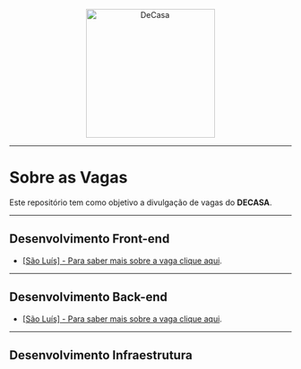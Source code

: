 <p align="center">
  <img src="https://appdecasa.com.br/assets/site/logo.png" alt="DeCasa" width="230" />
</p>

-------------------------------------------------

# Sobre as Vagas

Este repositório tem como objetivo a divulgação de vagas do **DECASA**.

-------------------------------------------------

## Desenvolvimento Front-end

- [[São Luís] - Para saber mais sobre a vaga clique aqui](front-end/Descricao.md).

-------------------------------------------------

## Desenvolvimento Back-end

- [[São Luís] - Para saber mais sobre a vaga clique aqui](back-end/Descricao.md).

-------------------------------------------------

## Desenvolvimento Infraestrutura
